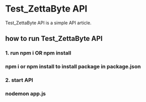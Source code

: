 # Test_ZettaByte API

Test_ZettaByte API is a simple API article.

## how to run Test_ZettaByte API

### 1. run npm i OR npm install
### npm i or npm install to install package in package.json

### 2. start API
### nodemon app.js
